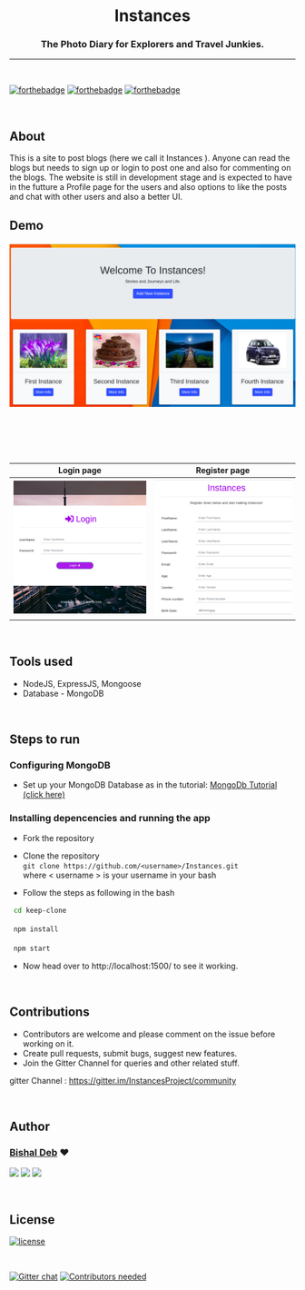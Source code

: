 <h1 align="center" >Instances</h1>
<h3 align="center"> The Photo Diary for Explorers and Travel Junkies.</h3>

<hr>

<br>

[![forthebadge](http://forthebadge.com/images/badges/built-with-love.svg)](http://forthebadge.com)
[![forthebadge](https://forthebadge.com/images/badges/uses-js.svg)](http://forthebadge.com)
[![forthebadge](https://forthebadge.com/images/badges/check-it-out.svg)](https://forthebadge.com)

<br>

## About

This is a site to post blogs (here we call it Instances ). Anyone can read the blogs but needs to sign up or login to post one and also for commenting on the blogs. The website is still in development stage and is expected to have in the futture a Profile page for the users and also options to like the posts and chat with other users and also a better UI.

## Demo

![alt-text](./images/instance.png)

<br>
<br>
<br>
<br>

|           Login page              |         Register page               |
| --------------------------------- | ----------------------------------- |
| ![alt-text-1](./images/login.png) | ![alt-text-2](./images/register.png)|

<br>

## Tools used
* NodeJS, ExpressJS, Mongoose
* Database - MongoDB

<br>

## Steps to run

### Configuring MongoDB

* Set up your MongoDB Database as in the tutorial: [MongoDb Tutorial (click here)](https://www.youtube.com/watch?v=FwMwO8pXfq0&t=27s
)
### Installing depencencies and running the app

* Fork the repository

* Clone the repository  
  `git clone https://github.com/<username>/Instances.git`   
  where \< username \> is your username in your bash
* Follow the steps as following in the bash

```sh
 cd keep-clone

 npm install

 npm start
```
* Now head over to http://localhost:1500/ to see it working.

<br>

## Contributions 

* Contributors are welcome and please comment on the issue before working on it.
* Create pull requests, submit bugs, suggest new features.
* Join the Gitter Channel for queries and other related stuff.

gitter Channel : https://gitter.im/InstancesProject/community

<br>

## Author

### [Bishal Deb](https://github.com/thebishaldeb) ❤

[<img src="https://image.flaticon.com/icons/svg/185/185964.svg" width="35" padding="10">](https://linkedin.com/in/bishal-deb-0322b6148/)
[<img src="https://image.flaticon.com/icons/svg/185/185981.svg" width="35" padding="10">](https://www.facebook.com/bishal.deb.5811)
[<img src="https://image.flaticon.com/icons/svg/185/185985.svg" width="35" padding="10">](https://www.instagram.com/the_zalophus/)

<br>


## License

[![license](https://img.shields.io/github/license/mashape/apistatus.svg)](#)

<br>

[![Gitter chat](https://badges.gitter.im/gitterHQ/gitter.png)](https://gitter.im/InstancesProject/community) 
[![Contributors needed](https://img.shields.io/badge/contributors-needed-yellow.svg)](#)
